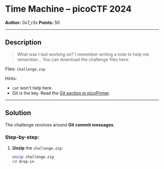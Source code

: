 # Time Machine – picoCTF 2024

**Author:** 0x7_r3x
**Points:** 50

---

## Description

> What was I last working on? I remember writing a note to help me remember…
> You can download the challenge files here: []()

Files: `challenge.zip`

Hints:
- `cat` won't help here.
- Git is the key. Read the [Git section in picoPrimer](https://picoctf.org/primer).

---

## Solution

The challenge revolves around **Git commit messages**.

### Step-by-step:

1. **Unzip** the `challenge.zip`:
   ```sh
   unzip challenge.zip
   cd drop-in
